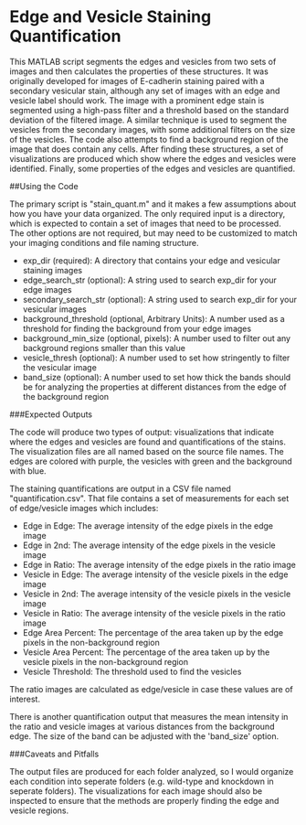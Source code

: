 # Edge and Vesicle Staining Quantification

This MATLAB script segments the edges and vesicles from two sets of images and then calculates the properties of these structures. It was originally developed for images of E-cadherin staining paired with a secondary vesicular stain, although any set of images with an edge and vesicle label should work. The image with a prominent edge stain is segmented using a high-pass filter and a threshold based on the standard deviation of the filtered image. A similar technique is used to segment the vesicles from the secondary images, with some additional filters on the size of the vesicles. The code also attempts to find a background region of the image that does contain any cells. After finding these structures, a set of visualizations are produced which show where the edges and vesicles were identified. Finally, some properties of the edges and vesicles are quantified.

##Using the Code

The primary script is "stain_quant.m" and it makes a few assumptions about how you have your data organized. The only required input is a directory, which is expected to contain a set of images that need to be processed. The other options are not required, but may need to be customized to match your imaging conditions and file naming structure.

* exp_dir (required): A directory that contains your edge and vesicular staining images
* edge_search_str (optional): A string used to search exp_dir for your edge images
* secondary_search_str (optional): A string used to search exp_dir for your vesicular images
* background_threshold (optional, Arbitrary Units): A number used as a threshold for finding the background from your edge images
* background_min_size (optional, pixels): A number used to filter out any background regions smaller than this value
* vesicle_thresh (optional): A number used to set how stringently to filter the vesicular image
* band_size (optional): A number used to set how thick the bands should be for analyzing the properties at different distances from the edge of the background region

###Expected Outputs

The code will produce two types of output: visualizations that indicate where the edges and vesicles are found and quantifications of the stains. The visualization files are all named based on the source file names. The edges are colored with purple, the vesicles with green and the background with blue.

The staining quantifications are output in a CSV file named "quantification.csv". That file contains a set of measurements for each set of edge/vesicle images which includes:

* Edge in Edge: The average intensity of the edge pixels in the edge image
* Edge in 2nd: The average intensity of the edge pixels in the vesicle image
* Edge in Ratio: The average intensity of the edge pixels in the ratio image
* Vesicle in Edge: The average intensity of the vesicle pixels in the edge image
* Vesicle in 2nd: The average intensity of the vesicle pixels in the vesicle image
* Vesicle in Ratio: The average intensity of the vesicle pixels in the ratio image
* Edge Area Percent: The percentage of the area taken up by the edge pixels in the non-background region
* Vesicle Area Percent: The percentage of the area taken up by the vesicle pixels in the non-background region
* Vesicle Threshold: The threshold used to find the vesicles

The ratio images are calculated as edge/vesicle in case these values are of interest.

There is another quantification output that measures the mean intensity in the ratio and vesicle images at various distances from the background edge. The size of the band can be adjusted with the 'band_size' option.

###Caveats and Pitfalls

The output files are produced for each folder analyzed, so I would organize each condition into seperate folders (e.g. wild-type and knockdown in seperate folders). The visualizations for each image should also be inspected to ensure that the methods are properly finding the edge and vesicle regions.
